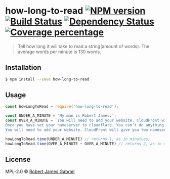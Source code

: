 # how-long-to-read [![NPM version][npm-image]][npm-url] [![Build Status][travis-image]][travis-url] [![Dependency Status][daviddm-image]][daviddm-url] [![Coverage percentage][coveralls-image]][coveralls-url]
> Tell how long it will take to read a string(amount of words). The average words per minute is 130 words.

## Installation

```sh
$ npm install --save how-long-to-read
```

## Usage

```js
const howLongToRead = require('how-long-to-read');

const UNDER_A_MINUTE = 'My man is Robert James.';
const OVER_A_MINUTE = `You will need to add your website. CloudFront will give you two nameservers, that nameserver you will need to add in your domain panel in your domain registrar. This is so cloudflare can handle all the DNS settings directly.
Once you have set your nameserver to cloudflare. You can’t do anything in domain panel in you domain registrar. So if you want to add an new MX record or TXT record, you will have to set them though the Cloudflare DNS menu. Keeping it simple Cloudflare handle your ALL DNS records.
You will need to add your website. CloudFront will give you two nameservers, that nameserver you will need to add in your domain panel in your domain registrar. This is so cloudflare can handle all the DNS settings directly.`;

howLongToRead.time(UNDER_A_MINUTE) // returns 1, as in minutues;
howLongToRead.time(OVER_A_MINUTE + OVER_A_MINUTE) // returns 2, as in minutues;


```
## License

MPL-2.0 © [Robert James Gabriel](https://www.robertgabriel.ninja)


[npm-image]: https://badge.fury.io/js/how-long-to-read.svg
[npm-url]: https://npmjs.org/package/how-long-to-read
[travis-image]: https://travis-ci.org/RobertJGabriel/how-long-to-read.svg?branch=master
[travis-url]: https://travis-ci.org/RobertJGabriel/how-long-to-read
[daviddm-image]: https://david-dm.org/RobertJGabriel/how-long-to-read.svg?theme=shields.io
[daviddm-url]: https://david-dm.org/RobertJGabriel/how-long-to-read
[coveralls-image]: https://coveralls.io/repos/RobertJGabriel/how-long-to-read/badge.svg
[coveralls-url]: https://coveralls.io/r/RobertJGabriel/how-long-to-read
